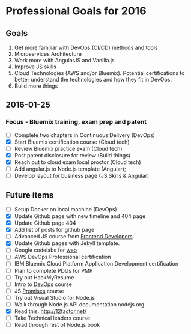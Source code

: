 # Professional Goals for 2016

## Goals
1. Get more familiar with DevOps (CI/CD) methods and tools
2. Microservices Architecture
3. Work more with AngularJS and Vanilla.js
4. Improve JS skills
5. Cloud Technologies (AWS and/or Bluemix). Potential certifications to better understand the technologies and how they fit in DevOps.
6. Build more things

## 2016-01-25
### Focus - Bluemix training, exam prep and patent
- [ ] Complete two chapters in Continuous Delivery (DevOps)
- [x] Start Bluemix certification course (Cloud tech)
- [ ] Review Bluemix practice exam (Cloud tech)
- [x] Post patent disclosure for review (Build things)
- [x] Reach out to cloud exam local proctor (Cloud tech)
- [ ] Add angular.js to Node.js template (Angular);
- [ ] Develop layout for business page (JS Skills & Angular)

## Future items
- [ ] Setup Docker on local machine (DevOps)
- [x] Update Github page with new timeline and 404 page
- [x] Update Github page 404
- [x] Add list of posts for github page
- [ ] Advanced JS course from [Frontend Developers](https://frontendmasters.com/courses/).
- [x] Update Github pages with Jekyll template.
- [ ] Google codelabs for [web](https://codelabs.developers.google.com/)
- [ ] AWS DevOps Professional certification
- [ ] IBM Bluemix Cloud Platform Application Development certification
- [ ] Plan to complete PDUs for PMP
- [ ] Try out HackMyResume
- [ ] Intro to [DevOps](https://www.udacity.com/course/intro-to-devops--ud611) course
- [ ] JS [Promises](https://www.udacity.com/course/javascript-promises--ud898) course
- [ ] Try out Visual Studio for Node.js
- [ ] Walk through Node.js API documentation nodejs.org
- [x] Read this: http://12factor.net/
- [ ] Take Technical leaders course
- [ ] Read through rest of Node.js book
